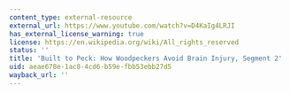 ```yaml
---
content_type: external-resource
external_url: https://www.youtube.com/watch?v=D4KaIg4LRJI
has_external_license_warning: true
license: https://en.wikipedia.org/wiki/All_rights_reserved
status: ''
title: 'Built to Peck: How Woodpeckers Avoid Brain Injury, Segment 2'
uid: aeae678e-1ac8-4cd6-b59e-fbb53ebb27d5
wayback_url: ''
---
```

